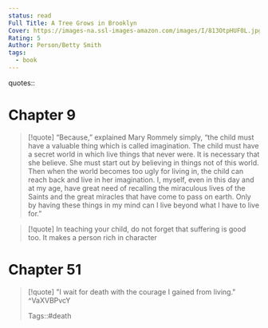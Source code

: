 ```yaml
---
status: read
Full Title: A Tree Grows in Brooklyn
Cover: https://images-na.ssl-images-amazon.com/images/I/813OtpHUF0L.jpg
Rating: 5
Author: Person/Betty Smith
tags:
  - book
---
```


quotes::
# Chapter 9

> [!quote] “Because,” explained Mary Rommely simply, “the child must have a valuable thing which is called imagination. The child must have a secret world in which live things that never were. It is necessary that she believe. She must start out by believing in things not of this world. Then when the world becomes too ugly for living in, the child can reach back and live in her imagination. I, myself, even in this day and at my age, have great need of recalling the miraculous lives of the Saints and the great miracles that have come to pass on earth. Only by having these things in my mind can I live beyond what I have to live for.”


> [!quote] In teaching your child, do not forget that suffering is good too. It makes a person rich in character


# Chapter 51

> [!quote] "I wait for death with the courage I gained from living." ^VaXVBPvcY
> 
> Tags::#death


